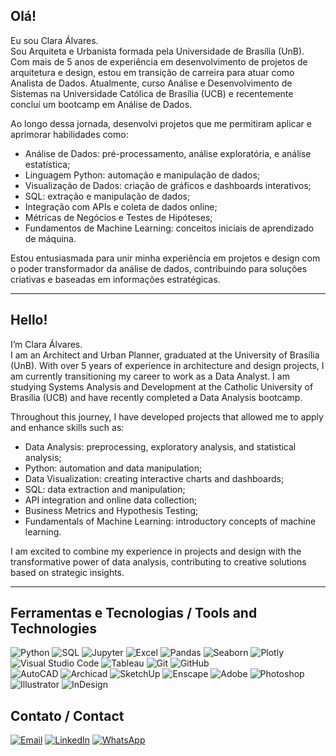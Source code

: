 ## Olá!
  
Eu sou Clara Álvares.  
Sou Arquiteta e Urbanista formada pela Universidade de Brasília (UnB). Com mais de 5 anos de experiência em desenvolvimento de projetos de arquitetura e design, estou em transição de carreira para atuar como Analista de Dados. Atualmente, curso Análise e Desenvolvimento de Sistemas na Universidade Católica de Brasília (UCB) e recentemente concluí um bootcamp em Análise de Dados.  
  
Ao longo dessa jornada, desenvolvi projetos que me permitiram aplicar e aprimorar habilidades como:  
  - Análise de Dados: pré-processamento, análise exploratória, e análise estatística;
  - Linguagem Python: automação e manipulação de dados;
  - Visualização de Dados: criação de gráficos e dashboards interativos;
  - SQL: extração e manipulação de dados;
  - Integração com APIs e coleta de dados online;
  - Métricas de Negócios e Testes de Hipóteses;
  - Fundamentos de Machine Learning: conceitos iniciais de aprendizado de máquina.

Estou entusiasmada para unir minha experiência em projetos e design com o poder transformador da análise de dados, contribuindo para soluções criativas e baseadas em informações estratégicas.  

--------  

## Hello!  
  
I’m Clara Álvares.  
I am an Architect and Urban Planner, graduated at the University of Brasília (UnB). With over 5 years of experience in architecture and design projects, I am currently transitioning my career to work as a Data Analyst. I am studying Systems Analysis and Development at the Catholic University of Brasília (UCB) and have recently completed a Data Analysis bootcamp.  
  
Throughout this journey, I have developed projects that allowed me to apply and enhance skills such as:  
  
  - Data Analysis: preprocessing, exploratory analysis, and statistical analysis;
  - Python: automation and data manipulation;
  - Data Visualization: creating interactive charts and dashboards;
  - SQL: data extraction and manipulation;
  - API integration and online data collection;
  - Business Metrics and Hypothesis Testing;
  - Fundamentals of Machine Learning: introductory concepts of machine learning.
  
I am excited to combine my experience in projects and design with the transformative power of data analysis, contributing to creative solutions based on strategic insights.  

--------  

## Ferramentas e Tecnologias / Tools and Technologies

![Python](https://img.shields.io/badge/-Python-3776AB?style=flat&logo=python&logoColor=white)
![SQL](https://img.shields.io/badge/-SQL-4479A1?style=flat&logo=postgresql&logoColor=white)
![Jupyter](https://img.shields.io/badge/-Jupyter-F37626?style=flat&logo=jupyter&logoColor=white)
![Excel](https://img.shields.io/badge/-Excel-217346?style=flat&logo=microsoftexcel&logoColor=white)
![Pandas](https://img.shields.io/badge/-Pandas-150458?style=flat&logo=pandas&logoColor=white)
![Seaborn](https://img.shields.io/badge/-Seaborn-3776AB?style=flat&logo=python&logoColor=white)
![Plotly](https://img.shields.io/badge/-Plotly-3F4F75?style=flat&logo=plotly&logoColor=white)
![Visual Studio Code](https://img.shields.io/badge/-VS%20Code-007ACC?style=flat&logo=visualstudiocode&logoColor=white)
![Tableau](https://img.shields.io/badge/-Tableau-E97627?style=flat&logo=tableau&logoColor=white)
![Git](https://img.shields.io/badge/-Git-F05032?style=flat&logo=git&logoColor=white)
![GitHub](https://img.shields.io/badge/-GitHub-181717?style=flat&logo=github&logoColor=white)  
![AutoCAD](https://img.shields.io/badge/-AutoCAD-EE3124?style=flat&logo=autodesk&logoColor=white)
![Archicad](https://img.shields.io/badge/-Archicad-0038A8?style=flat&logo=graphisoft&logoColor=white)
![SketchUp](https://img.shields.io/badge/-SketchUp-005F9E?style=flat&logo=sketchup&logoColor=white)
![Enscape](https://img.shields.io/badge/-Enscape-FF8C00?style=flat&logo=enscape&logoColor=white)
![Adobe](https://img.shields.io/badge/-Adobe-FF0000?style=flat&logo=adobe&logoColor=white)
![Photoshop](https://img.shields.io/badge/-Photoshop-31A8FF?style=flat&logo=adobephotoshop&logoColor=white)
![Illustrator](https://img.shields.io/badge/-Illustrator-FF9A00?style=flat&logo=adobeillustrator&logoColor=white)
![InDesign](https://img.shields.io/badge/-InDesign-FF3366?style=flat&logo=adobeindesign&logoColor=white)


## Contato / Contact

[![Email](https://img.shields.io/badge/-claraalvarescamargo@gmail.com-D14836?style=flat&logo=gmail&logoColor=white)](mailto:claraalvarescamargo@gmail.com)
[![LinkedIn](https://img.shields.io/badge/-Clara%20Álvares-0A66C2?style=flat&logo=linkedin&logoColor=white)](https://www.linkedin.com/in/seu-username)
[![WhatsApp](https://img.shields.io/badge/-%2B55%2061%20981715951-25D366?style=flat&logo=whatsapp&logoColor=white)](https://wa.me/5561981715951?text=Olá!+Gostaria+de+entrar+em+contato.)


<!--
**claraalvares/claraalvares** is a ✨ _special_ ✨ repository because its `README.md` (this file) appears on your GitHub profile.

Here are some ideas to get you started:

- 🔭 I’m currently working on ...
- 🌱 I’m currently learning ...
- 👯 I’m looking to collaborate on ...
- 🤔 I’m looking for help with ...
- 💬 Ask me about ...
- 📫 How to reach me: ...
- 😄 Pronouns: ...
- ⚡ Fun fact: ...
-->
